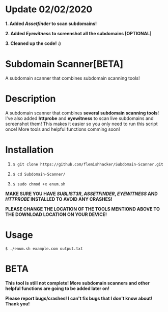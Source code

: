 
# Update 02/02/2020
**1. Added *Assetfinder* to scan subdomains!**

**2. Added *Eyewitness* to screenshot all the subdomains [OPTIONAL]**

**3. Cleaned up the code! :)**

# Subdomain Scanner[BETA]
A subdomain scanner that combines subdomain scanning tools!

# Description
A subdomain scanner that combines **several subdomain scanning tools**!
I've also added **httprobe** and **eyewitness** to scan live subdomains and screenshot them!
This makes it easier so you only need to run this script once! More tools and helpful functions comming soon! 

# Installation
1. `$ git clone https://github.com/flemishhacker/Subdomain-Scanner.git`

2. `$ cd Subdomain-Scanner/`

3. `$ sudo chmod +x enum.sh`

**MAKE SURE YOU HAVE *SUBLIST3R*, *ASSETFINDER*, *EYEWITNESS* AND *HTTPROBE* INSTALLED TO AVOID ANY CRASHES!**

**PLEASE CHANGE THE LOCATION OF THE TOOLS MENTIOND ABOVE TO THE DOWNLOAD LOCATION ON YOUR DEVICE!**

# Usage

`$ ./enum.sh example.com output.txt`

# BETA
**This tool is still not complete! More subdomain scanners and other helpful functions are going to be added later on!** 

**Please report bugs/crashes! I can't fix bugs that I don't know about! Thank you!**
